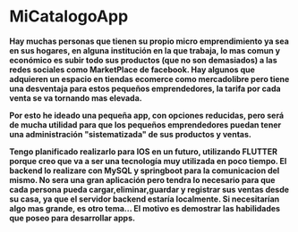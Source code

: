 # MiCatalogoApp

<b>Hay muchas personas que tienen su propio micro emprendimiento ya sea en sus hogares, en alguna institución en la que trabaja, lo mas comun y económico es subir todo sus productos (que no son demasiados) a las redes sociales como MarketPlace de facebook.
Hay algunos que adquieren un espacio en tiendas ecomerce como mercadolibre pero tiene una desventaja para estos pequeños emprendedores, la tarifa por cada venta se va tornando mas elevada.</br>
<p>
Por esto he ideado una pequeña app, con opciones reducidas, pero será de mucha utilidad para que los pequeños emprendedores puedan tener una administración "sistematizada" de sus productos y ventas.</p>
Tengo planificado realizarlo para IOS en un futuro, utilizando FLUTTER porque creo que va a ser una tecnología muy utilizada en poco tiempo.
El backend lo realizare con MySQL y springboot para la comunicacion del mismo. 
No sera una gran aplicación pero tendra lo necesario para que cada persona pueda cargar,eliminar,guardar y registrar sus ventas desde su casa, ya que el servidor backend estaría
localmente. 
Si necesitarían algo mas grande, es otro tema...
El motivo es demostrar las habilidades que poseo para desarrollar apps.
